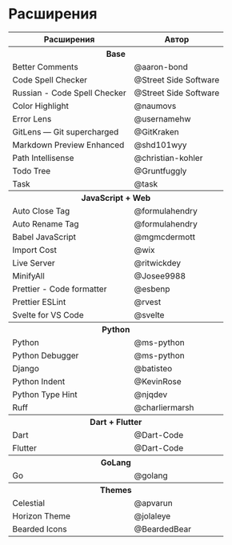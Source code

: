 # Расширения

<table>
    <tr>
        <th>Расширения</th>
        <th>Автор</th>
    </tr>
    <tr>
        <th colspan=2 align="center">
            Base
        </th>
    </tr>
    <tr>
        <td>
            Better Comments 
        </td>
        <td>
            @aaron-bond
        </td>
    </tr>
    <tr>
        <td>
            Code Spell Checker 
        </td>
        <td>
            @Street Side Software
        </td>
    </tr>
    <tr>
        <td>
            Russian - Code Spell Checker
        </td>
        <td>
            @Street Side Software
        </td>
    </tr>
    <tr>
        <td>
            Color Highlight 
        </td>
        <td>
            @naumovs
        </td>
    </tr>
    <tr>
        <td>
            Error Lens
        </td>
        <td>
            @usernamehw
        </td>
    </tr>
    <tr>
        <td>
            GitLens — Git supercharged
        </td>
        <td>
            @GitKraken
        </td>
    </tr>
    <tr>
        <td>
            Markdown Preview Enhanced
        </td>
        <td>
            @shd101wyy
        </td>
    </tr>
    <tr>
        <td>
            Path Intellisense
        </td>
        <td>
            @christian-kohler
        </td>
    </tr>
    <tr>
        <td>
            Todo Tree
        </td>
        <td>
            @Gruntfuggly
        </td>
    </tr>
    <tr>
        <td>Task</td>
        <td>@task</td>
    <tr>
    <tr>
        <th colspan=2 align="center">
            JavaScript + Web
        </th>
    </tr>
    <tr>
        <td>
            Auto Close Tag  
        </td>
        <td>
            @formulahendry
        </td>
    </tr>
    <tr>
        <td>
            Auto Rename Tag 
        </td>
        <td>
            @formulahendry
        </td>
    </tr>
    <tr>
        <td>
            Babel JavaScript
        </td>
        <td>
            @mgmcdermott
        </td>
    </tr>
    <tr>
        <td>
            Import Cost
        </td>
        <td>
            @wix
        </td>
    </tr>
    <tr>
        <td>
            Live Server 
        </td>
        <td>
            @ritwickdey
        </td>
    </tr>
    <tr>
        <td>
            MinifyAll
        </td>
        <td>
            @Josee9988
        </td>
    </tr>
    <tr>
        <td>
            Prettier - Code formatter 
        </td>
        <td>
            @esbenp
        </td>
    </tr>
    <tr>
        <td>
            Prettier ESLint
        </td>
        <td>
            @rvest
        </td>
    </tr>
    <tr>
        <td>
            Svelte for VS Code
        </td>
        <td>
            @svelte
        </td>
    </tr>
    <tr>
        <th colspan=2 align="center">
            Python
        </th>
    </tr>
    <tr>
        <td>
            Python
        </td>
        <td>
            @ms-python
        </td>
    </tr>
    <tr>
        <td>
            Python Debugger
        </td>
        <td>
            @ms-python
        </td>
    </tr>
    <tr>
        <td>
            Django
        </td>
        <td>
            @batisteo
        </td>
    </tr>
    <tr>
        <td>
            Python Indent
        </td>
        <td>
            @KevinRose
        </td>
    </tr>
    <tr>
        <td>
            Python Type Hint
        </td>
        <td>
            @njqdev
        </td>
    </tr>
    <tr>
        <td>
            Ruff
        </td>
        <td>
            @charliermarsh
        </td>
    </tr>
    <tr>
        <th colspan=2 align="center">
            Dart + Flutter
        </th>
    </tr>
    <tr>
        <td>
            Dart
        </td>
        <td>
            @Dart-Code
        </td>
    </tr>
    <tr>
        <td>
            Flutter
        </td>
        <td>
            @Dart-Code
        </td>
    </tr>
    <tr>
        <th colspan=2 align="senter">GoLang</th>
    </tr>
    <tr>
        <td>
            Go
        </td>
        <td>
            @golang
        </td>
    </tr>
    <tr>
        <th colspan=2 align="center">
            Themes
        </th>
    </tr>
    <tr>
        <td>
            Celestial
        </td>
        <td>
            @apvarun
        </td>
    </tr>
    <tr>
        <td>
            Horizon Theme
        </td>
        <td>
            @jolaleye
        </td>
    </tr>
    <tr>
        <td>
            Bearded Icons
        </td>
        <td>
            @BeardedBear
        </td>
    </tr>
</table>
